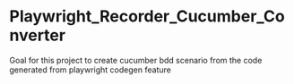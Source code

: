 # Playwright_Recorder_Cucumber_Converter

Goal for this project to create cucumber bdd scenario from the code generated from playwright codegen feature